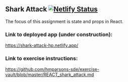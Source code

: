 ## Shark Attack [![Netlify Status](https://api.netlify.com/api/v1/badges/65634e5a-8c7f-47bf-8bb2-bc36dfc04fae/deploy-status)](https://app.netlify.com/sites/shark-attack-hp/deploys)

The focus of this assignment is state and props in React.

### Link to deployed app (under construction):

https://shark-attack-hp.netlify.app/

### Link to exercise instructions:

https://github.com/hmparsons-sde/exercise-vault/blob/master/REACT_shark_attack.md
